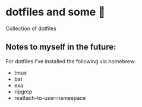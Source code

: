# dotfiles and some 👾

Collection of dotfiles

## Notes to myself in the future:

For dotfiles I've installed the following via homebrew:

- tmux
- bat
- exa
- ripgrep
- reattach-to-user-namespace

